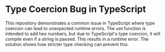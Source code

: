 # Type Coercion Bug in TypeScript

This repository demonstrates a common issue in TypeScript where type coercion can lead to unexpected runtime errors.  The `add` function is intended to add two numbers, but due to TypeScript's type coercion, it will compile even if a string is passed. This results in a runtime error. The solution shows how stricter type checking can prevent this. 